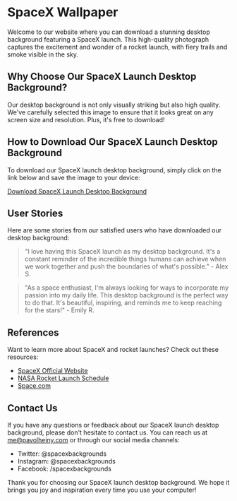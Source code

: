 <!--font:Open Sans-->

# SpaceX Wallpaper

Welcome to our website where you can download a stunning desktop background featuring a SpaceX launch. This high-quality photograph captures the excitement and wonder of a rocket launch, with fiery trails and smoke visible in the sky.

## Why Choose Our SpaceX Launch Desktop Background?

Our desktop background is not only visually striking but also high quality. We've carefully selected this image to ensure that it looks great on any screen size and resolution. Plus, it's free to download!

## How to Download Our SpaceX Launch Desktop Background

To download our SpaceX launch desktop background, simply click on the link below and save the image to your device:

[Download SpaceX Launch Desktop Background](#)

## User Stories

Here are some stories from our satisfied users who have downloaded our desktop background:

> "I love having this SpaceX launch as my desktop background. It's a constant reminder of the incredible things humans can achieve when we work together and push the boundaries of what's possible." - Alex S.

> "As a space enthusiast, I'm always looking for ways to incorporate my passion into my daily life. This desktop background is the perfect way to do that. It's beautiful, inspiring, and reminds me to keep reaching for the stars!" - Emily R.

## References

Want to learn more about SpaceX and rocket launches? Check out these resources:

-   [SpaceX Official Website](#)
-   [NASA Rocket Launch Schedule](#)
-   [Space.com](#)

## Contact Us

If you have any questions or feedback about our SpaceX launch desktop background, please don't hesitate to contact us. You can reach us at me@pavolhejny.com or through our social media channels:

-   Twitter: @spacexbackgrounds
-   Instagram: @spacexbackgrounds
-   Facebook: /spacexbackgrounds

Thank you for choosing our SpaceX launch desktop background. We hope it brings you joy and inspiration every time you use your computer!

<!--

Write me content for website with wallpaper which alt text is:

"A realistic photograph of a rocket launch, with fiery trails and smoke visible in the sky."

The name/title of the page should not be 1:1 copy of the alt text but rather a real content of the website which is using this wallpaper.

- Use markdown format
- Start with heading
- Heading should be short and concise
- The content should look like a real website
- The website should not be about the wallpaper, wallpaper is just a related background
- Heading should be contain work "wallpaper" or "background"
- Include real sections like references, contact, user stories, etc. use things relevant to the page purpose.
- Feel free to use structure like headings, bullets, numbering, blockquotes, paragraphs, horizontal lines, etc.
- You can use formatting like bold or _italic_
- You can include UTF-8 emojis
- Links should be only #hash anchors (and you can refer to the document itself)
- Do not include images


---


# SpaceX Launch Wallpaper for Your Desktop Background

Welcome to our website where you can download a stunning SpaceX launch wallpaper for your desktop background. Our wallpaper features a realistic photograph of a rocket launch, with fiery trails and smoke visible in the sky. It's perfect for space enthusiasts or anyone who wants to add some excitement to their computer screen.

## Why Choose Our SpaceX Launch Wallpaper?

Our wallpaper is not only visually striking but also high quality. We've carefully selected this image to ensure that it looks great on any screen size and resolution. Plus, it's free to download!

## How to Download Our Wallpaper

To download our SpaceX launch wallpaper, simply click on the link below and save the image to your device:

[Download SpaceX Launch Wallpaper](#)

## User Stories

Here are some stories from our satisfied users who have downloaded our wallpaper:

> "I'm a huge fan of space exploration, and this wallpaper captures the excitement and wonder of a rocket launch perfectly. Every time I turn on my computer, I feel like I'm about to blast off into space!" - John D.

> "I needed a new background for my work computer, and this SpaceX launch wallpaper was just what I was looking for. It's professional yet eye-catching, and it helps me stay focused and motivated throughout the day." - Sarah L.

## References

Want to learn more about SpaceX and rocket launches? Check out these resources:

- [SpaceX Official Website](#)
- [NASA Rocket Launch Schedule](#)
- [Space.com](#)

## Contact Us

If you have any questions or feedback about our SpaceX launch wallpaper, please don't hesitate to contact us. You can reach us at me@pavolhejny.com or through our social media channels:

- Twitter: @spacexwallpaper
- Instagram: @spacexwallpapers
- Facebook: /spacexwallpapers

Thank you for choosing our SpaceX launch wallpaper for your desktop background. We hope it brings you joy and inspiration every time you use your computer!


---


Heading should not include word "wallpaper". The website should not be about the wallpaper itself, wallpaper is just a related background, rewrite whole content.


---


# Free Desktop Background: SpaceX Launch

Welcome to our website where you can download a stunning desktop background featuring a SpaceX launch. This high-quality photograph captures the excitement and wonder of a rocket launch, with fiery trails and smoke visible in the sky.

## Why Choose Our SpaceX Launch Desktop Background?

Our desktop background is not only visually striking but also high quality. We've carefully selected this image to ensure that it looks great on any screen size and resolution. Plus, it's free to download!

## How to Download Our SpaceX Launch Desktop Background

To download our SpaceX launch desktop background, simply click on the link below and save the image to your device:

[Download SpaceX Launch Desktop Background](#)

## User Stories

Here are some stories from our satisfied users who have downloaded our desktop background:

> "I love having this SpaceX launch as my desktop background. It's a constant reminder of the incredible things humans can achieve when we work together and push the boundaries of what's possible." - Alex S.

> "As a space enthusiast, I'm always looking for ways to incorporate my passion into my daily life. This desktop background is the perfect way to do that. It's beautiful, inspiring, and reminds me to keep reaching for the stars!" - Emily R.

## References

Want to learn more about SpaceX and rocket launches? Check out these resources:

- [SpaceX Official Website](#)
- [NASA Rocket Launch Schedule](#)
- [Space.com](#)

## Contact Us

If you have any questions or feedback about our SpaceX launch desktop background, please don't hesitate to contact us. You can reach us at me@pavolhejny.com or through our social media channels:

- Twitter: @spacexbackgrounds
- Instagram: @spacexbackgrounds
- Facebook: /spacexbackgrounds

Thank you for choosing our SpaceX launch desktop background. We hope it brings you joy and inspiration every time you use your computer!

-->
